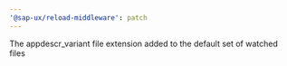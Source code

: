 ```yaml
---
'@sap-ux/reload-middleware': patch
---
```


The appdescr_variant file extension added to the default set of watched files

